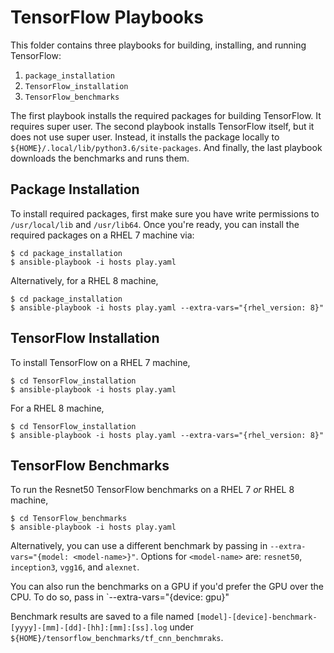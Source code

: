 # TensorFlow Playbooks

This folder contains three playbooks for building, installing, and running TensorFlow:

  1. `package_installation`
  2. `TensorFlow_installation`
  3. `TensorFlow_benchmarks`

The first playbook installs the required packages for building TensorFlow. It requires super user. The second playbook installs TensorFlow itself, but it does not use super user. Instead, it installs the package locally to `${HOME}/.local/lib/python3.6/site-packages`. And finally, the last playbook downloads the benchmarks and runs them.

## Package Installation

To install required packages, first make sure you have write permissions to `/usr/local/lib` and `/usr/lib64`. Once you're ready, you can install the required packages on a RHEL 7 machine via:

```
$ cd package_installation
$ ansible-playbook -i hosts play.yaml
```

Alternatively, for a RHEL 8 machine,

```
$ cd package_installation
$ ansible-playbook -i hosts play.yaml --extra-vars="{rhel_version: 8}"
```

## TensorFlow Installation

To install TensorFlow on a RHEL 7 machine,

```
$ cd TensorFlow_installation
$ ansible-playbook -i hosts play.yaml
```

For a RHEL 8 machine,

```
$ cd TensorFlow_installation
$ ansible-playbook -i hosts play.yaml --extra-vars="{rhel_version: 8}"
```

## TensorFlow Benchmarks

To run the Resnet50 TensorFlow benchmarks on a RHEL 7 *or* RHEL 8 machine,

```
$ cd TensorFlow_benchmarks
$ ansible-playbook -i hosts play.yaml
```

Alternatively, you can use a different benchmark by passing in `--extra-vars="{model: <model-name>}"`. Options for `<model-name>` are: `resnet50`, `inception3`, `vgg16`, and `alexnet`.

You can also run the benchmarks on a GPU if you'd prefer the GPU over the CPU. To do so, pass in `--extra-vars="{device: gpu}"

Benchmark results are saved to a file named `[model]-[device]-benchmark-[yyyy]-[mm]-[dd]-[hh]:[mm]:[ss].log` under `${HOME}/tensorflow_benchmarks/tf_cnn_benchmraks`.
